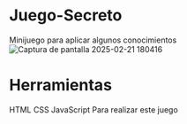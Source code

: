# Juego-Secreto
Minijuego para aplicar algunos conocimientos 
![Captura de pantalla 2025-02-21 180416](https://github.com/user-attachments/assets/f047a1cc-3afe-47d7-a702-db422ecb6210)
# Herramientas
HTML
CSS
JavaScript
Para realizar este juego
